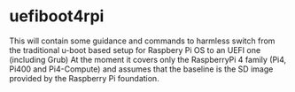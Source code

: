 # uefiboot4rpi
This will contain some guidance and commands to harmless switch from the traditional u-boot based setup for Raspbery Pi OS to an UEFI one (including Grub)
At the moment it covers only the RaspberryPi 4 family (Pi4, Pi400 and Pi4-Compute) and assumes that the baseline is the SD image provided by the Raspberry Pi foundation.

